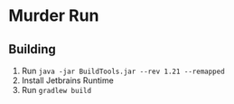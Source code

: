 # Murder Run

## Building
1) Run `java -jar BuildTools.jar --rev 1.21 --remapped`
2) Install Jetbrains Runtime
3) Run `gradlew build`